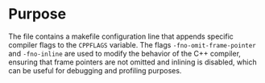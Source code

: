 # Purpose
The file contains a makefile configuration line that appends specific compiler flags to the `CPPFLAGS` variable. The flags `-fno-omit-frame-pointer` and `-fno-inline` are used to modify the behavior of the C++ compiler, ensuring that frame pointers are not omitted and inlining is disabled, which can be useful for debugging and profiling purposes.
